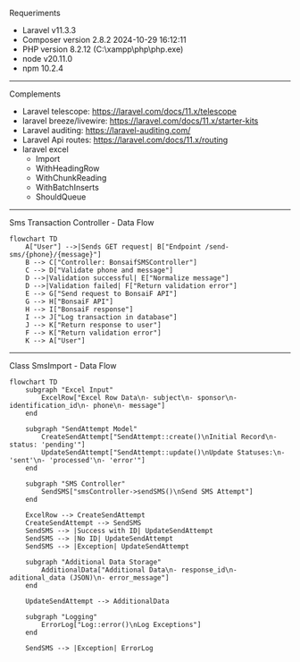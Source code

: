 Requeriments

- Laravel v11.3.3
- Composer version 2.8.2 2024-10-29 16:12:11
- PHP version 8.2.12 (C:\xampp\php\php.exe)
- node v20.11.0
- npm 10.2.4

***
Complements
- Laravel telescope: https://laravel.com/docs/11.x/telescope
- laravel breeze/livewire: https://laravel.com/docs/11.x/starter-kits
- Laravel auditing: https://laravel-auditing.com/
- Laravel Api routes: https://laravel.com/docs/11.x/routing
- laravel excel
    - Import
    - WithHeadingRow
    - WithChunkReading
    - WithBatchInserts
    - ShouldQueue


***
Sms Transaction Controller - Data Flow
```mermaid
flowchart TD
    A["User"] -->|Sends GET request| B["Endpoint /send-sms/{phone}/{message}"]
    B --> C["Controller: BonsaifSMSController"]
    C --> D["Validate phone and message"]
    D -->|Validation successful| E["Normalize message"]
    D -->|Validation failed| F["Return validation error"]
    E --> G["Send request to BonsaiF API"]
    G --> H["BonsaiF API"]
    H --> I["BonsaiF response"]
    I --> J["Log transaction in database"]
    J --> K["Return response to user"]
    F --> K["Return validation error"]
    K --> A["User"]
```
***
Class SmsImport - Data Flow
```mermaid
flowchart TD
    subgraph "Excel Input"
        ExcelRow["Excel Row Data\n- subject\n- sponsor\n- identification_id\n- phone\n- message"]
    end

    subgraph "SendAttempt Model"
        CreateSendAttempt["SendAttempt::create()\nInitial Record\n- status: 'pending'"]
        UpdateSendAttempt["SendAttempt::update()\nUpdate Statuses:\n- 'sent'\n- 'processed'\n- 'error'"]
    end

    subgraph "SMS Controller"
        SendSMS["smsController->sendSMS()\nSend SMS Attempt"]
    end

    ExcelRow --> CreateSendAttempt
    CreateSendAttempt --> SendSMS
    SendSMS --> |Success with ID| UpdateSendAttempt
    SendSMS --> |No ID| UpdateSendAttempt
    SendSMS --> |Exception| UpdateSendAttempt

    subgraph "Additional Data Storage"
        AdditionalData["Additional Data\n- response_id\n- aditional_data (JSON)\n- error_message"]
    end

    UpdateSendAttempt --> AdditionalData

    subgraph "Logging"
        ErrorLog["Log::error()\nLog Exceptions"]
    end

    SendSMS --> |Exception| ErrorLog

```
